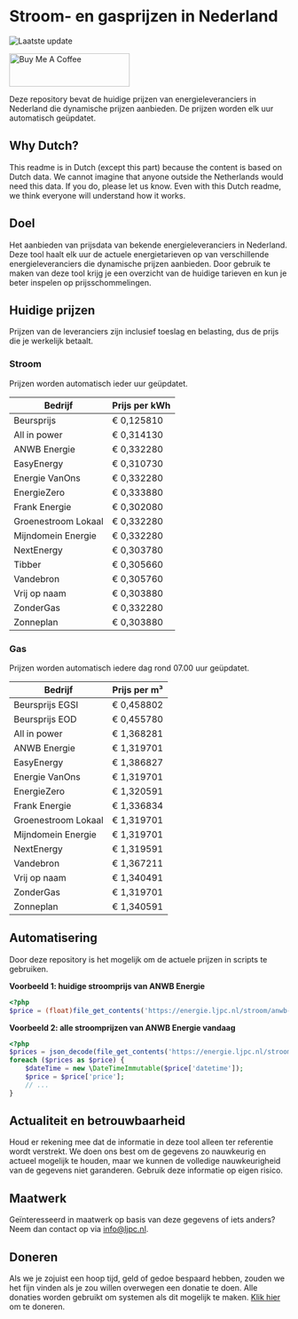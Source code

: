 # Stroom- en gasprijzen in Nederland

![Laatste update](https://img.shields.io/badge/laatste%20update-2024--11--27%2011%3A00%20CET-brightgreen)

<a href="https://www.buymeacoffee.com/Lars-" target="_blank"><img src="https://cdn.buymeacoffee.com/buttons/v2/default-orange.png" alt="Buy Me A Coffee" height="60" style="height: 60px !important;width: 217px !important;" ></a>

Deze repository bevat de huidige prijzen van energieleveranciers in Nederland die dynamische prijzen aanbieden. De prijzen worden elk uur automatisch geüpdatet.

## Why Dutch?

This readme is in Dutch (except this part) because the content is based on Dutch data. We cannot imagine that anyone outside the Netherlands would need this data. If you do, please let us know. Even with this Dutch readme, we think
everyone will understand how it works.

## Doel

Het aanbieden van prijsdata van bekende energieleveranciers in Nederland. Deze tool haalt elk uur de actuele energietarieven op van verschillende energieleveranciers die dynamische prijzen aanbieden. Door gebruik te maken van deze tool
krijg je een overzicht van de huidige tarieven en kun je beter inspelen op prijsschommelingen.

## Huidige prijzen

Prijzen van de leveranciers zijn inclusief toeslag en belasting, dus de prijs die je werkelijk betaalt.

### Stroom

Prijzen worden automatisch ieder uur geüpdatet.

 Bedrijf | Prijs per kWh 
---------|---------------
Beursprijs | € 0,125810
All in power | € 0,314130
ANWB Energie | € 0,332280
EasyEnergy | € 0,310730
Energie VanOns | € 0,332280
EnergieZero | € 0,333880
Frank Energie | € 0,302080
Groenestroom Lokaal | € 0,332280
Mijndomein Energie | € 0,332280
NextEnergy | € 0,303780
Tibber | € 0,305660
Vandebron | € 0,305760
Vrij op naam | € 0,303880
ZonderGas | € 0,332280
Zonneplan | € 0,303880


### Gas

Prijzen worden automatisch iedere dag rond 07.00 uur geüpdatet.

 Bedrijf | Prijs per m³ 
---------|--------------
Beursprijs EGSI | € 0,458802
Beursprijs EOD | € 0,455780
All in power | € 1,368281
ANWB Energie | € 1,319701
EasyEnergy | € 1,386827
Energie VanOns | € 1,319701
EnergieZero | € 1,320591
Frank Energie | € 1,336834
Groenestroom Lokaal | € 1,319701
Mijndomein Energie | € 1,319701
NextEnergy | € 1,319591
Vandebron | € 1,367211
Vrij op naam | € 1,340491
ZonderGas | € 1,319701
Zonneplan | € 1,340591


## Automatisering

Door deze repository is het mogelijk om de actuele prijzen in scripts te gebruiken.

**Voorbeeld 1: huidige stroomprijs van ANWB Energie**

```php
<?php
$price = (float)file_get_contents('https://energie.ljpc.nl/stroom/anwb-energie-nu.txt');

```

**Voorbeeld 2: alle stroomprijzen van ANWB Energie vandaag**

```php
<?php
$prices = json_decode(file_get_contents('https://energie.ljpc.nl/stroom/all-in-power-vandaag.json'),true);
foreach ($prices as $price) {
    $dateTime = new \DateTimeImmutable($price['datetime']);
    $price = $price['price'];
    // ...
}
```

## Actualiteit en betrouwbaarheid

Houd er rekening mee dat de informatie in deze tool alleen ter referentie wordt verstrekt. We doen ons best om de gegevens zo nauwkeurig en actueel mogelijk te houden, maar we kunnen de volledige nauwkeurigheid van de gegevens niet
garanderen. Gebruik deze informatie op eigen risico.

## Maatwerk

Geïnteresseerd in maatwerk op basis van deze gegevens of iets anders? Neem dan contact op
via [info@ljpc.nl](mailto:info@ljpc.nl?subject=Energie%20prijzen).

## Doneren

Als we je zojuist een hoop tijd, geld of gedoe bespaard hebben, zouden we het fijn vinden als je zou willen overwegen een
donatie te doen. Alle donaties worden gebruikt om systemen als dit mogelijk te
maken. [Klik hier](https://www.buymeacoffee.com/Lars-) om te doneren.

